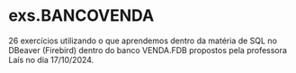 # exs.BANCOVENDA
26 exercícios utilizando o que aprendemos dentro da matéria de SQL no DBeaver (Firebird) dentro do banco VENDA.FDB propostos pela professora Laís no dia 17/10/2024.
